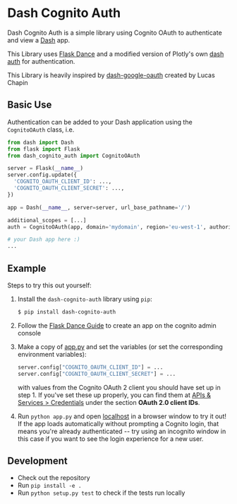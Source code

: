 # Dash Cognito Auth

Dash Cognito Auth is a simple library using Cognito OAuth to authenticate and
view a [Dash](https://dash.plot.ly/) app.

This Library uses [Flask Dance](https://github.com/singingwolfboy/flask-dance)
and a modified version of Plotly's own [dash auth](https://github.com/plotly/dash-auth)
for authentication.

This Library is heavily inspired by [dash-google-oauth](https://github.com/lchapo/dash-google-auth) created by Lucas Chapin

## Basic Use

Authentication can be added to your Dash application using the `CognitoOAuth`
class, i.e.

```python
from dash import Dash
from flask import Flask
from dash_cognito_auth import CognitoOAuth

server = Flask(__name__)
server.config.update({
  'COGNITO_OAUTH_CLIENT_ID': ...,
  'COGNITO_OAUTH_CLIENT_SECRET': ...,
})

app = Dash(__name__, server=server, url_base_pathname='/')

additional_scopes = [...]
auth = CognitoOAuth(app, domain='mydomain', region='eu-west-1', authorized_emails, additional_scopes)

# your Dash app here :)
...
```

## Example
Steps to try this out yourself:

1. Install the `dash-cognito-auth` library using `pip`:

    ```bash
    $ pip install dash-cognito-auth
    ```

2. Follow the [Flask Dance Guide](http://flask-dance.readthedocs.io/en/latest/quickstarts/cognito.html)
   to create an app on the cognito admin console

3. Make a copy of [app.py](https://github.com/lucaschapin/dash-cognito-auth/blob/master/app.py)
   and set the variables (or set the corresponding environment variables):
    ```python
    server.config["COGNITO_OAUTH_CLIENT_ID"] = ...
    server.config["COGNITO_OAUTH_CLIENT_SECRET"] = ...
    ```
   with values from the Cognito OAuth 2 client you should have set up in step 1.
   If you've set these up properly, you can find them at
   [APIs & Services > Credentials](https://console.developers.cognito.com/apis/credentials)
   under the section **OAuth 2.0 client IDs**.

4. Run `python app.py` and open [localhost](http://localhost:8050/) in a
   browser window to try it out! If the app loads automatically without
   prompting a Cognito login, that means you're already authenticated -- try
   using an incognito window in this case if you want to see the login
   experience for a new user.

## Development

- Check out the repository
- Run `pip install -e .`
- Run `python setup.py test` to check if the tests run locally